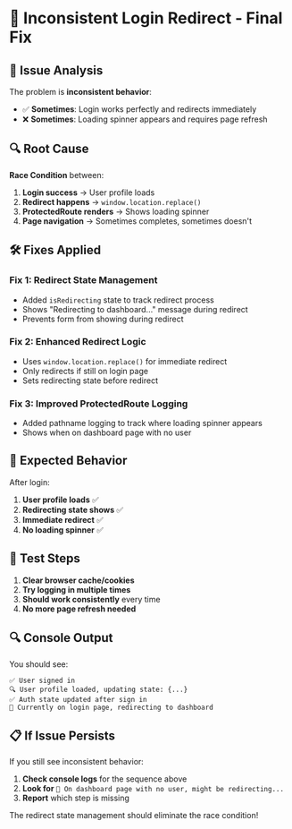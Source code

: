 # 🔄 **Inconsistent Login Redirect - Final Fix**

## 🚨 **Issue Analysis**

The problem is **inconsistent behavior**:
- ✅ **Sometimes**: Login works perfectly and redirects immediately
- ❌ **Sometimes**: Loading spinner appears and requires page refresh

## 🔍 **Root Cause**

**Race Condition** between:
1. **Login success** → User profile loads
2. **Redirect happens** → `window.location.replace()`
3. **ProtectedRoute renders** → Shows loading spinner
4. **Page navigation** → Sometimes completes, sometimes doesn't

## 🛠️ **Fixes Applied**

### **Fix 1: Redirect State Management**
- Added `isRedirecting` state to track redirect process
- Shows "Redirecting to dashboard..." message during redirect
- Prevents form from showing during redirect

### **Fix 2: Enhanced Redirect Logic**
- Uses `window.location.replace()` for immediate redirect
- Only redirects if still on login page
- Sets redirecting state before redirect

### **Fix 3: Improved ProtectedRoute Logging**
- Added pathname logging to track where loading spinner appears
- Shows when on dashboard page with no user

## 🎯 **Expected Behavior**

After login:
1. **User profile loads** ✅
2. **Redirecting state shows** ✅
3. **Immediate redirect** ✅
4. **No loading spinner** ✅

## 🚀 **Test Steps**

1. **Clear browser cache/cookies**
2. **Try logging in multiple times**
3. **Should work consistently** every time
4. **No more page refresh needed**

## 🔍 **Console Output**

You should see:
```
✅ User signed in
🔍 User profile loaded, updating state: {...}
✅ Auth state updated after sign in
🔄 Currently on login page, redirecting to dashboard
```

## 📋 **If Issue Persists**

If you still see inconsistent behavior:
1. **Check console logs** for the sequence above
2. **Look for** `🔄 On dashboard page with no user, might be redirecting...`
3. **Report** which step is missing

The redirect state management should eliminate the race condition!
